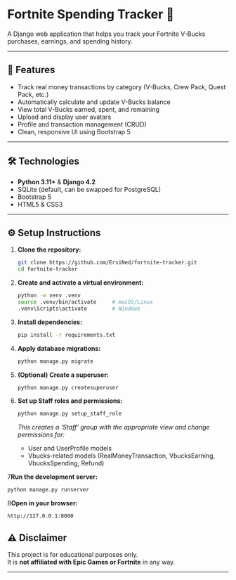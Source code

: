 # Fortnite Spending Tracker 💸

A Django web application that helps you track your Fortnite V-Bucks purchases, earnings, and spending history.

---

## 🚀 Features

- Track real money transactions by category (V-Bucks, Crew Pack, Quest Pack, etc.)
- Automatically calculate and update V-Bucks balance
- View total V-Bucks earned, spent, and remaining
- Upload and display user avatars
- Profile and transaction management (CRUD)
- Clean, responsive UI using Bootstrap 5

---

## 🛠️ Technologies

- **Python 3.11+** & **Django 4.2**
- SQLite (default, can be swapped for PostgreSQL)
- Bootstrap 5
- HTML5 & CSS3

---

## ⚙️ Setup Instructions

1. **Clone the repository:**

   ```bash
   git clone https://github.com/ErsiNed/fortnite-tracker.git
   cd fortnite-tracker
   ```

2. **Create and activate a virtual environment:**

   ```bash
   python -m venv .venv
   source .venv/bin/activate     # macOS/Linux
   .venv\Scripts\activate        # Windows
   ```

3. **Install dependencies:**

   ```bash
   pip install -r requirements.txt
   ```

4. **Apply database migrations:**

   ```bash
   python manage.py migrate
   ```

5. **(Optional) Create a superuser:**

   ```bash
   python manage.py createsuperuser
   ```
6. **Set up Staff roles and permissions:**

   ```bash
   python manage.py setup_staff_role
   ```
   *This creates a 'Staff' group with the appropriate view and change permissions for:*
   - User and UserProfile models
   - Vbucks-related models (RealMoneyTransaction, VbucksEarning, VbucksSpending, Refund)

7**Run the development server:**

   ```bash
   python manage.py runserver
   ```

8**Open in your browser:**

   ```
   http://127.0.0.1:8000
   ```

## ⚠️ Disclaimer

This project is for educational purposes only.  
It is **not affiliated with Epic Games or Fortnite** in any way.

---
